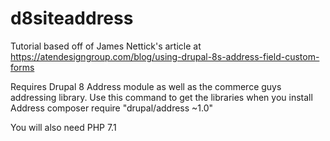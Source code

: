 # d8siteaddress
Tutorial based off of James Nettick's article at https://atendesigngroup.com/blog/using-drupal-8s-address-field-custom-forms

Requires Drupal 8 Address module as well as the commerce guys addressing library. Use this command to get the libraries when you install Address
composer require "drupal/address ~1.0"

You will also need PHP 7.1
